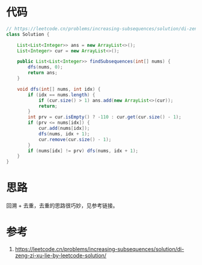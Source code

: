 # 代码

```java
// https://leetcode.cn/problems/increasing-subsequences/solution/di-zeng-zi-xu-lie-by-leetcode-solution/
class Solution {

    List<List<Integer>> ans = new ArrayList<>();
    List<Integer> cur = new ArrayList<>();

    public List<List<Integer>> findSubsequences(int[] nums) {
        dfs(nums, 0);
        return ans;
    }

    void dfs(int[] nums, int idx) {
        if (idx == nums.length) {
            if (cur.size() > 1) ans.add(new ArrayList<>(cur));
            return;
        }
        int prv = cur.isEmpty() ? -110 : cur.get(cur.size() - 1);
        if (prv <= nums[idx]) {
            cur.add(nums[idx]);
            dfs(nums, idx + 1);
            cur.remove(cur.size() - 1);
        }
        if (nums[idx] != prv) dfs(nums, idx + 1);
    }
}
```

# 思路

回溯 + 去重，去重的思路很巧妙，见参考链接。

# 参考

1. https://leetcode.cn/problems/increasing-subsequences/solution/di-zeng-zi-xu-lie-by-leetcode-solution/